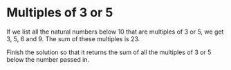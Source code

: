 <h1>Multiples of 3 or 5</h1>

<p>If we list all the natural numbers below 10 that are multiples of 3 or 5, we get 3, 5, 6 and 9. The sum of these multiples is 23.
   
   Finish the solution so that it returns the sum of all the multiples of 3 or 5 below the number passed in. </p>

